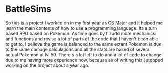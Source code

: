 # BattleSims

So this is a project I worked on in my first year as CS Major and it helped me learn the main contents of how to use a programming language.
Its a turn based RPG based on Pokemon. As time goes by I'll add more mechanics and functions and revise a lot of parts of the code that I haven't been able to get to. I believe the game is balanced to the same extent Pokemon is due to the same damage calculations and all the stats are based of several actual Pokemon at lvl 50. There's a lot left to do and a lot of code to change due to me having more experience now, because as of writing this I stopped working on the project about a year ago.
